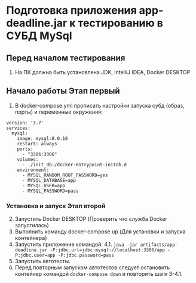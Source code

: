 
# Подготовка приложения app-deadline.jar к тестированию в СУБД MySql

## Перед началом тестирования

1. На ПК должна быть установлена JDK, IntelliJ IDEA, Docker DESKTOP

## Начало работы Этап первый
1. В docker-compose.yml прописать настройки запуска субд (образ, порты) и переменные окружения: 
```
version: '3.7'
services:
  mysql:
    image: mysql:8.0.18
    restart: always
    ports:
      - "3306:3306"
    volumes:
      - ./init_db:/docker-entrypoint-initdb.d
    environment:
      - MYSQL_RANDOM_ROOT_PASSWORD=yes
      - MYSQL_DATABASE=app
      - MYSQL_USER=app
      - MYSQL_PASSWORD=pass
```                                                                                                                                                         
                                                                                                                                                                        
### Установка и запуск Этап второй
2. Запустить Docker DESKTOP (Проверить что служба Docker запустилась)
3. Выполнить команду docker-compose up (Для установки и запуска контейнера)   
4. Запустить приложение командой:
4.1.   ```java -jar artifacts/app-deadline.jar -P:jdbc.url=jdbc:mysql://localhost:3306/app -P:jdbc.user=app -P:jdbc.password=pass ```
5. Запустить автотесты.
6. Перед повторным запуском автотестов следует остановить контейнер командой `docker-compose down` и повторить шаги 3-4.1.
